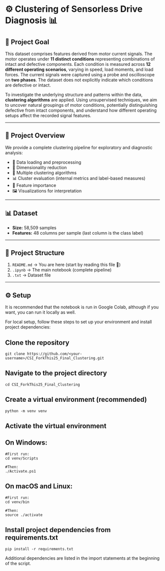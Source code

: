 # ⚙️ Clustering of Sensorless Drive Diagnosis 📊

## 🎯 Project Goal  
This dataset comprises features derived from motor current signals. The motor operates under **11 distinct conditions** representing combinations of intact and defective components. Each condition is measured across **12 different operating scenarios**, varying in speed, load moments, and load forces. The current signals were captured using a probe and oscilloscope on **two phases**. The dataset does not explicitly indicate which conditions are defective or intact.  

To investigate the underlying structure and patterns within the data, **clustering algorithms** are applied. Using unsupervised techniques, we aim to uncover natural groupings of motor conditions, potentially distinguishing defective from intact components, and understand how different operating setups affect the recorded signal features.

---

## 🔬 Project Overview  
We provide a complete clustering pipeline for exploratory and diagnostic analysis:  
- 📂 Data loading and preprocessing  
- 🔽 Dimensionality reduction  
- 🤖 Multiple clustering algorithms  
- 📊 Cluster evaluation (internal metrics and label-based measures)  
- 🌟 Feature importance  
- 🖼️ Visualizations for interpretation  

---

## 📊 Dataset  
- **Size:** 58,509 samples  
- **Features:** 48 columns per sample (last column is the class label)  

---

## 📁 Project Structure  
1. `README.md` → You are here (start by reading this file 👀)  
2. `.ipynb` → The main notebook (complete pipeline)  
3. `.txt` → Dataset file  

---

## ⚙️ Setup  

It is recommended that the notebook is run in Google Colab, although if you want, you can run it locally as well.

For local setup, follow these steps to set up your environment and install project dependencies:

## Clone the repository
```
git clone https://github.com/<your-username>/CSI_ForkThis25_Final_Clustering.git
```

## Navigate to the project directory
```
cd CSI_ForkThis25_Final_Clustering
```

## Create a virtual environment (recommended)
```
python -m venv venv
```

## Activate the virtual environment
## On Windows:
```
#First run:
cd venv/Scripts

#Then:
./Activate.ps1
```

## On macOS and Linux:
```
#First run:
cd venv/bin

#Then:
source ./activate
```

## Install project dependencies from requirements.txt
```
pip install -r requirements.txt
```
Additional dependencies are listed in the import statements at the beginning of the script.
